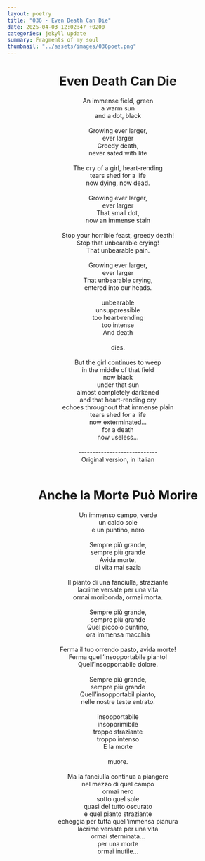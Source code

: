 ```yaml
---
layout: poetry
title: "036 - Even Death Can Die"
date: 2025-04-03 12:02:47 +0200
categories: jekyll update
summary: Fragments of my soul
thumbnail: "../assets/images/036poet.png"
---
```


<div style="text-align: center;">
<h1>Even Death Can Die</h1>
</div>
<div style="text-align: center;">
An immense field, green<br>
a warm sun<br>
and a dot, black<br>
<br>
Growing ever larger,<br>
ever larger<br>
Greedy death,<br>
never sated with life<br>
<br>
The cry of a girl, heart-rending<br>
tears shed for a life<br>
now dying, now dead.<br>
<br>
Growing ever larger,<br>
ever larger<br>
That small dot,<br>
now an immense stain<br>
<br>
Stop your horrible feast, greedy death!<br>
Stop that unbearable crying!<br>
That unbearable pain.<br>
<br>
Growing ever larger,<br>
ever larger<br>
That unbearable crying,<br>
entered into our heads.<br>
<br>
unbearable<br>
unsuppressible<br>
too heart-rending<br>
too intense<br>
And death<br>
<br>
dies.<br>
<br>
But the girl continues to weep<br>
in the middle of that field<br>
now black<br>
under that sun<br>
almost completely darkened<br>
and that heart-rending cry<br>
echoes throughout that immense plain<br>
tears shed for a life<br>
now exterminated...<br>
for a death<br>
now useless...<br>
</div>
<br>

<div style="text-align: center;"> 
----------------------------<br>
Original version, in Italian</div>
<br>
<div style="text-align: center;">
<h1>Anche la Morte Può Morire</h1>
</div>
<div style="text-align: center;">
Un immenso campo, verde<br>
un caldo sole<br>
e un puntino, nero<br>
<br>
Sempre più grande,<br>
sempre più grande<br>
Avida morte,<br>
di vita mai sazia<br>
<br>
Il pianto di una fanciulla, straziante<br>
lacrime versate per una vita<br>
ormai moribonda, ormai morta.<br>
<br>
Sempre più grande,<br>
sempre più grande<br>
Quel piccolo puntino,<br>
ora immensa macchia<br>
<br>
Ferma il tuo orrendo pasto, avida morte!<br>
Ferma quell’insopportabile pianto!<br>
Quell’insopportabile dolore.<br>
<br>
Sempre più grande,<br>
sempre più grande<br>
Quell’insopportabil pianto,<br>
nelle nostre teste entrato.<br>
<br>
insopportabile<br>
insopprimibile<br>
troppo straziante<br>
troppo intenso<br>
E la morte<br>
<br>
muore.<br>
<br>
Ma la fanciulla continua a piangere<br>
nel mezzo di quel campo<br>
ormai nero<br>
sotto quel sole<br>
quasi del tutto oscurato<br>
e quel pianto straziante<br>
echeggia per tutta quell’immensa pianura<br>
lacrime versate per una vita<br>
ormai sterminata...<br>
per una morte<br>
ormai inutile...<br>
</div>
